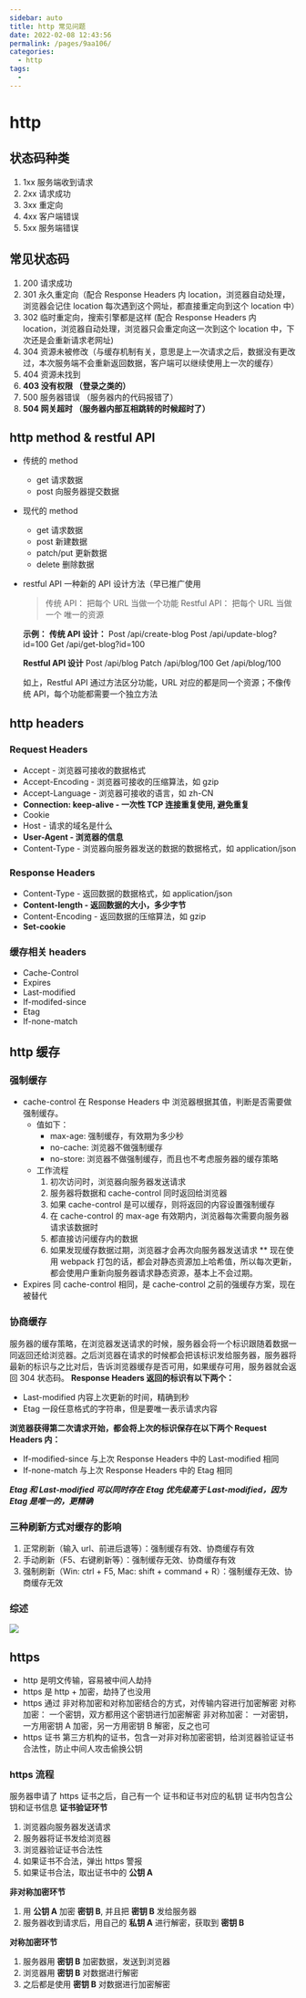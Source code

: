 ```yaml
---
sidebar: auto
title: http 常见问题
date: 2022-02-08 12:43:56
permalink: /pages/9aa106/
categories: 
  - http
tags: 
  - 
---
```


# http

## 状态码种类

1. 1xx 服务端收到请求
2. 2xx 请求成功
3. 3xx 重定向
4. 4xx 客户端错误
5. 5xx 服务端错误

## 常见状态码

1. 200 请求成功
2. 301 永久重定向（配合 Response Headers 内 location，浏览器自动处理，浏览器会记住 location 每次遇到这个网址，都直接重定向到这个 location 中）
3. 302 临时重定向，搜索引擎都是这样
   (配合 Response Headers 内 location，浏览器自动处理，浏览器只会重定向这一次到这个 location 中，下次还是会重新请求老网址)
4. 304 资源未被修改（与缓存机制有关，意思是上一次请求之后，数据没有更改过，本次服务端不会重新返回数据，客户端可以继续使用上一次的缓存）
5. 404 资源未找到
6. **403 没有权限 （登录之类的）**
7. 500 服务器错误 （服务器内的代码报错了）
8. **504 网关超时 （服务器内部互相跳转的时候超时了）**

## http method & restful API

-   传统的 method
    -   get 请求数据
    -   post 向服务器提交数据
-   现代的 method
    -   get 请求数据
    -   post 新建数据
    -   patch/put 更新数据
    -   delete 删除数据
-   restful API
    一种新的 API 设计方法（早已推广使用

    > 传统 API： 把每个 URL 当做一个功能
    > Restful API： 把每个 URL 当做一个 唯一的资源

    **示例：**
    **传统 API 设计：**
    Post /api/create-blog
    Post /api/update-blog?id=100
    Get /api/get-blog?id=100

    **Restful API 设计**
    Post /api/blog
    Patch /api/blog/100
    Get /api/blog/100

    如上，Restful API 通过方法区分功能，URL 对应的都是同一个资源；不像传统 API，每个功能都需要一个独立方法

## http headers

### Request Headers

-   Accept - 浏览器可接收的数据格式
-   Accept-Encoding - 浏览器可接收的压缩算法，如 gzip
-   Accept-Language - 浏览器可接收的语言，如 zh-CN
-   **Connection: keep-alive - 一次性 TCP 连接重复使用, 避免重复**
-   Cookie
-   Host - 请求的域名是什么
-   **User-Agent - 浏览器的信息**
-   Content-Type - 浏览器向服务器发送的数据的数据格式，如 application/json

### Response Headers

-   Content-Type - 返回数据的数据格式，如 application/json
-   **Content-length - 返回数据的大小，多少字节**
-   Content-Encoding - 返回数据的压缩算法，如 gzip
-   **Set-cookie**

### 缓存相关 headers

-   Cache-Control
-   Expires
-   Last-modified
-   If-modifed-since
-   Etag
-   If-none-match

## http 缓存

### 强制缓存

-   cache-control
    在 Response Headers 中
    浏览器根据其值，判断是否需要做强制缓存。
    -   值如下：
        - max-age: 强制缓存，有效期为多少秒
        - no-cache: 浏览器不做强制缓存
        - no-store: 浏览器不做强制缓存，而且也不考虑服务器的缓存策略
    -   工作流程
        1. 初次访问时，浏览器向服务器发送请求
        2. 服务器将数据和 cache-control 同时返回给浏览器
        3. 如果 cache-control 是可以缓存，则将返回的内容设置强制缓存
        4. 在 cache-control 的 max-age 有效期内，浏览器每次需要向服务器请求该数据时
        5. 都直接访问缓存内的数据
        6. 如果发现缓存数据过期，浏览器才会再次向服务器发送请求
           \*\* 现在使用 webpack 打包的话，都会对静态资源加上哈希值，所以每次更新，都会使用户重新向服务器请求静态资源，基本上不会过期。
-   Expires
    同 cache-control 相同，是 cache-control 之前的强缓存方案，现在被替代

### 协商缓存

服务器的缓存策略，在浏览器发送请求的时候，服务器会将一个标识跟随着数据一同返回还给浏览器。之后浏览器在请求的时候都会把该标识发给服务器，服务器将最新的标识与之比对后，告诉浏览器缓存是否可用，如果缓存可用，服务器就会返回 304 状态码。
**Response Headers 返回的标识有以下两个：**

-   Last-modified
    内容上次更新的时间，精确到秒
-   Etag
    一段任意格式的字符串，但是要唯一表示请求内容

**浏览器获得第二次请求开始，都会将上次的标识保存在以下两个 Request Headers 内：**

-   If-modified-since
    与上次 Response Headers 中的 Last-modified 相同
-   If-none-match
    与上次 Response Headers 中的 Etag 相同

**_Etag 和 Last-modified 可以同时存在_**
**_Etag 优先级高于 Last-modified，因为 Etag 是唯一的，更精确_**

### 三种刷新方式对缓存的影响

1. 正常刷新（输入 url、前进后退等）：强制缓存有效、协商缓存有效
2. 手动刷新（F5、右键刷新等）：强制缓存无效、协商缓存有效
3. 强制刷新（Win: ctrl + F5, Mac: shift + command + R）：强制缓存无效、协商缓存无效

### 综述

<img src="./缓存机制.png">

## https

-   http 是明文传输，容易被中间人劫持
-   https 是 http + 加密，劫持了也没用
-   https 通过 非对称加密和对称加密结合的方式，对传输内容进行加密解密
    对称加密： 一个密钥，双方都用这个密钥进行加密解密
    非对称加密： 一对密钥，一方用密钥 A 加密，另一方用密钥 B 解密，反之也可
-   https 证书
    第三方机构的证书，包含一对非对称加密密钥，给浏览器验证证书合法性，防止中间人攻击偷换公钥

### https 流程

服务器申请了 https 证书之后，自己有一个 证书和证书对应的私钥
证书内包含公钥和证书信息
**证书验证环节**

1. 浏览器向服务器发送请求
2. 服务器将证书发给浏览器
3. 浏览器验证证书合法性
4. 如果证书不合法，弹出 https 警报
5. 如果证书合法，取出证书中的 **公钥 A**

**非对称加密环节**

1. 用 **公钥 A** 加密 **密钥 B**, 并且把 **密钥 B** 发给服务器
2. 服务器收到请求后，用自己的 **私钥 A** 进行解密，获取到 **密钥 B**

**对称加密环节**

1. 服务器用 **密钥 B** 加密数据，发送到浏览器
2. 浏览器用 **密钥 B** 对数据进行解密
3. 之后都是使用 **密钥 B** 对数据进行加密解密

